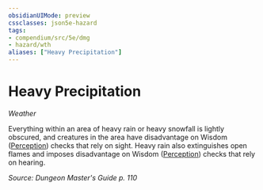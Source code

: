 ```yaml
---
obsidianUIMode: preview
cssclasses: json5e-hazard
tags:
- compendium/src/5e/dmg
- hazard/wth
aliases: ["Heavy Precipitation"]
---
```

# Heavy Precipitation
*Weather*  

Everything within an area of heavy rain or heavy snowfall is lightly obscured, and creatures in the area have disadvantage on Wisdom ([Perception](/2-Mechanics/CLI/rules/skills.md#Perception)) checks that rely on sight. Heavy rain also extinguishes open flames and imposes disadvantage on Wisdom ([Perception](/2-Mechanics/CLI/rules/skills.md#Perception)) checks that rely on hearing.

*Source: Dungeon Master's Guide p. 110*